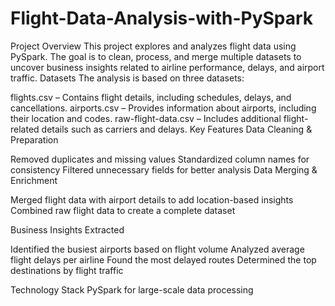 # Flight-Data-Analysis-with-PySpark
Project Overview This project explores and analyzes flight data using PySpark. The goal is to clean, process, and merge multiple datasets to uncover business insights related to airline performance, delays, and airport traffic.
Datasets
The analysis is based on three datasets:

flights.csv – Contains flight details, including schedules, delays, and cancellations.
airports.csv – Provides information about airports, including their location and codes.
raw-flight-data.csv – Includes additional flight-related details such as carriers and delays.
Key Features
Data Cleaning & Preparation

Removed duplicates and missing values
Standardized column names for consistency
Filtered unnecessary fields for better analysis
Data Merging & Enrichment

Merged flight data with airport details to add location-based insights
Combined raw flight data to create a complete dataset

Business Insights Extracted

Identified the busiest airports based on flight volume
Analyzed average flight delays per airline
Found the most delayed routes
Determined the top destinations by flight traffic

Technology Stack
PySpark for large-scale data processing
